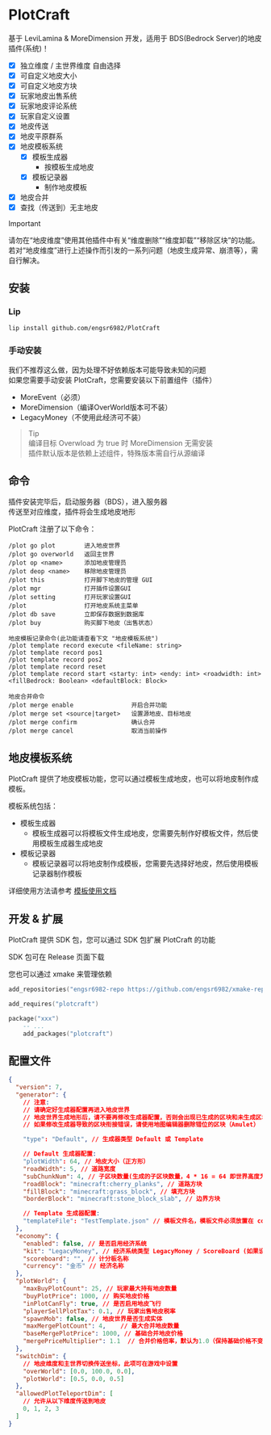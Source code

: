 # PlotCraft

基于 LeviLamina & MoreDimension 开发，适用于 BDS(Bedrock Server)的地皮插件(系统)！

- [x] 独立维度 / 主世界维度 自由选择
- [x] 可自定义地皮大小
- [x] 可自定义地皮方块
- [x] 玩家地皮出售系统
- [x] 玩家地皮评论系统
- [x] 玩家自定义设置
- [x] 地皮传送
- [x] 地皮平原群系
- [x] 地皮模板系统
  - [x] 模板生成器
    - 按模板生成地皮
  - [x] 模板记录器
    - 制作地皮模板
- [x] 地皮合并
- [x] 查找（传送到）无主地皮

> [!IMPORTANT]  
> 请勿在“地皮维度”使用其他插件中有关“维度删除”“维度卸载”“移除区块”的功能。  
> 若对“地皮维度”进行上述操作而引发的一系列问题（地皮生成异常、崩溃等），需自行解决。

## 安装

### Lip

```bash
lip install github.com/engsr6982/PlotCraft
```

### 手动安装

我们不推荐这么做，因为处理不好依赖版本可能导致未知的问题  
如果您需要手动安装 PlotCraft，您需要安装以下前置组件（插件）

- MoreEvent（必须）
- MoreDimension（编译OverWorld版本可不装）
- LegacyMoney（不使用此经济可不装）

> Tip  
> 编译目标 Overwload 为 true 时 MoreDimension 无需安装  
> 插件默认版本是依赖上述组件，特殊版本需自行从源编译

## 命令

插件安装完毕后，启动服务器（BDS），进入服务器  
传送至对应维度，插件将会生成地皮地形

PlotCraft 注册了以下命令：

```command
/plot go plot        进入地皮世界
/plot go overworld   返回主世界
/plot op <name>      添加地皮管理员
/plot deop <name>    移除地皮管理员
/plot this           打开脚下地皮的管理 GUI
/plot mgr            打开插件设置GUI
/plot setting        打开玩家设置GUI
/plot                打开地皮系统主菜单
/plot db save        立即保存数据到数据库
/plot buy            购买脚下地皮（出售状态）

地皮模板记录命令(此功能请查看下文 "地皮模板系统")
/plot template record execute <fileName: string>
/plot template record pos1
/plot template record pos2
/plot template record reset
/plot template record start <starty: int> <endy: int> <roadwidth: int> <fillBedrock: Boolean> <defaultBlock: Block>

地皮合并命令
/plot merge enable                开启合并功能
/plot merge set <source|target>   设置源地皮、目标地皮
/plot merge confirm               确认合并
/plot merge cancel                取消当前操作

```

## 地皮模板系统

PlotCraft 提供了地皮模板功能，您可以通过模板生成地皮，也可以将地皮制作成模板。

模板系统包括：

- 模板生成器
  - 模板生成器可以将模板文件生成地皮，您需要先制作好模板文件，然后使用模板生成器生成地皮
- 模板记录器
  - 模板记录器可以将地皮制作成模板，您需要先选择好地皮，然后使用模板记录器制作模板

详细使用方法请参考 [模板使用文档](./docs/TemplateSystem.md)

## 开发 & 扩展

PlotCraft 提供 SDK 包，您可以通过 SDK 包扩展 PlotCraft 的功能

SDK 包可在 Release 页面下载

您也可以通过 xmake 来管理依赖

```lua
add_repositories("engsr6982-repo https://github.com/engsr6982/xmake-repo.git")

add_requires("plotcraft")

package("xxx")
    -- ...
    add_packages("plotcraft")
```

## 配置文件

```json
{
  "version": 7,
  "generator": {
    // 注意:
    // 请确定好生成器配置再进入地皮世界
    // 地皮世界生成地形后，请不要再修改生成器配置，否则会出现已生成的区块和未生成区块之间前街错误（地形错误）
    // 如果修改生成器导致的区块衔接错误，请使用地图编辑器删除错位的区块（Amulet）

    "type": "Default", // 生成器类型 Default 或 Template

    // Default 生成器配置:
    "plotWidth": 64, // 地皮大小（正方形）
    "roadWidth": 5, // 道路宽度
    "subChunkNum": 4, // 子区块数量(生成的子区块数量，4 * 16 = 64 即世界高度为 0 )
    "roadBlock": "minecraft:cherry_planks", // 道路方块
    "fillBlock": "minecraft:grass_block", // 填充方块
    "borderBlock": "minecraft:stone_block_slab", // 边界方块

    // Template 生成器配置:
    "templateFile": "TestTemplate.json" // 模板文件名，模板文件必须放置在 config 目录下
  },
  "economy": {
    "enabled": false, // 是否启用经济系统
    "kit": "LegacyMoney", // 经济系统类型 LegacyMoney / ScoreBoard (如果设置 LegacyMoney 则需要安装 LegacyMoney)
    "scoreboard": "", // 计分板名称
    "currency": "金币" // 经济名称
  },
  "plotWorld": {
    "maxBuyPlotCount": 25, // 玩家最大持有地皮数量
    "buyPlotPrice": 1000, // 购买地皮价格
    "inPlotCanFly": true, // 是否启用地皮飞行
    "playerSellPlotTax": 0.1, // 玩家出售地皮税率
    "spawnMob": false, // 地皮世界是否生成实体
    "maxMergePlotCount": 4,    // 最大合并地皮数量
    "baseMergePlotPrice": 1000, // 基础合并地皮价格
    "mergePriceMultiplier": 1.1  // 合并价格倍率，默认为1.0（保持基础价格不变）
  },
  "switchDim": {
    // 地皮维度和主世界切换传送坐标，此项可在游戏中设置
    "overWorld": [0.0, 100.0, 0.0],
    "plotWorld": [0.5, 0.0, 0.5]
  },
  "allowedPlotTeleportDim": [
    // 允许从以下维度传送到地皮
    0, 1, 2, 3
  ]
}
```
